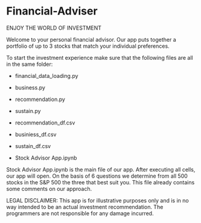 # Financial-Adviser

ENJOY THE WORLD OF INVESTMENT

Welcome to your personal financial advisor.
Our app puts together a portfolio of up to 3 stocks that match your individual preferences.

To start the investment experience make sure that the following files are all in the same folder:

 - financial_data_loading.py
 - business.py
 - recommendation.py
 - sustain.py

 - recommendation_df.csv
 - businiess_df.csv
 - sustain_df.csv

 - Stock Advisor App.ipynb

Stock Advisor App.ipynb is the main file of our app. 
After executing all cells, our app will open. 
On the basis of 6 questions we determine from all 500 stocks in the S&P 500 the three that best suit you.
This file already contains some comments on our approach.



LEGAL DISCLAIMER:
This app is for illustrative purposes only and is in no way intended to be an actual investment recommendation. 
The programmers are not responsible for any damage incurred.
